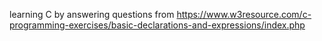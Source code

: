 learning C by answering questions from https://www.w3resource.com/c-programming-exercises/basic-declarations-and-expressions/index.php
